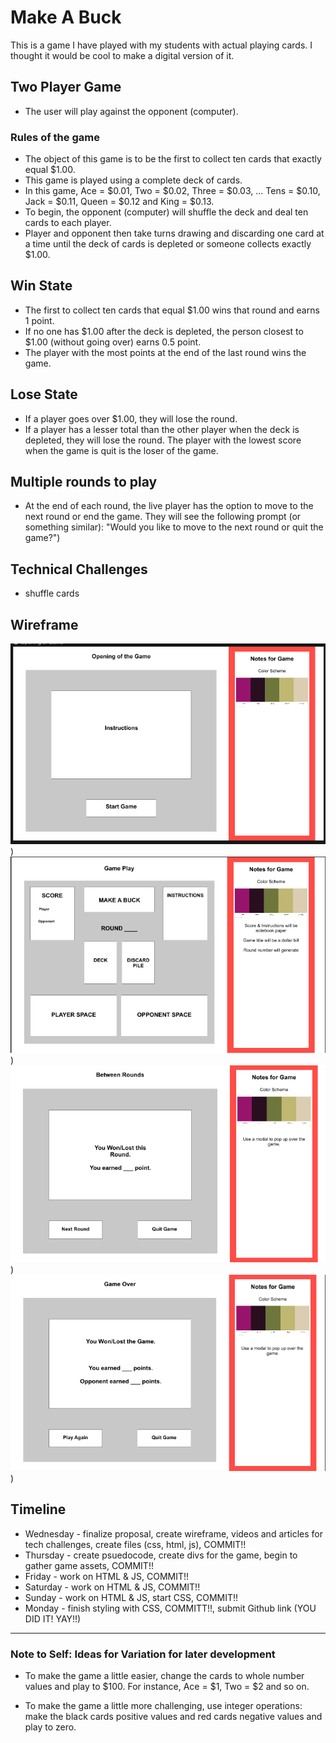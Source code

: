 # Make A Buck  
This is a game I have played with my students with actual playing cards. I thought it would be cool to make a digital version of it.


## Two Player Game 
- The user will play against the opponent (computer).


### Rules of the game
- The object of this game is to be the first to collect ten cards that exactly equal $1.00.
- This game is played using a complete deck of cards.
- In this game, Ace = $0.01, Two = $0.02, Three = $0.03, … Tens = $0.10, Jack = $0.11, Queen = $0.12 and King = $0.13.
- To begin, the opponent (computer) will shuffle the deck and deal ten cards to each player.
- Player and opponent then take turns drawing and discarding one card at a time until the deck of cards is depleted or someone collects exactly $1.00.


## Win State
- The first to collect ten cards that equal $1.00 wins that round and earns 1 point. 
- If no one has $1.00 after the deck is depleted, the person closest to $1.00 (without going over) earns 0.5 point.
- The player with the most points at the end of the last round wins the game. 


## Lose State
- If a player goes over $1.00, they will lose the round.
- If a player has a lesser total than the other player when the deck is depleted, they will lose the round.
The player with the lowest score when the game is quit is the loser of the game.


## Multiple rounds to play
- At the end of each round, the live player has the option to move to the next round or end the game. They will see the following prompt (or something similar): "Would you like to move to the next round or quit the game?")


## Technical Challenges
- shuffle cards



## Wireframe
![Game Open](/wireframe/game-open.png))
![Game Play](/wireframe/game-play.png))
![Game Round End](/wireframe/game-round-end.png))
![Game Over](/wireframe/game-over.png))


## Timeline 
- Wednesday - finalize proposal, create wireframe, videos and articles for tech challenges, create files (css, html, js), COMMIT!!
- Thursday - create psuedocode, create divs for the game, begin to gather game assets, COMMIT!!
- Friday - work on HTML & JS, COMMIT!!
- Saturday - work on HTML & JS, COMMIT!!
- Sunday - work on HTML & JS, start CSS, COMMIT!!
- Monday - finish styling with CSS, COMMITT!!, submit Github link (YOU DID IT! YAY!!)

---

### Note to Self: Ideas for Variation for later development
- To make the game a little easier, change the cards to whole number values and play to $100. For instance, Ace = $1, Two = $2 and so on.

- To make the game a little more challenging, use integer operations: make the black cards positive values and red cards negative values and play to zero.

